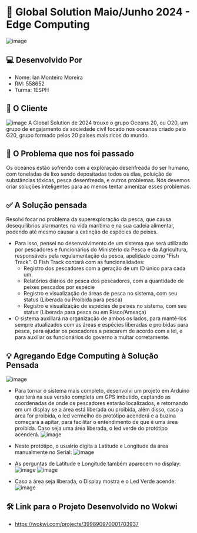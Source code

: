 # 🤖 Global Solution Maio/Junho 2024 - Edge Computing
![image](https://github.com/ianmonteirom/Global-Solution-1/assets/152393807/21448e81-a0eb-425a-a421-b7b24ae61abc)

## 💻 Desenvolvido Por
- Nome: Ian Monteiro Moreira
- RM: 558652
- Turma: 1ESPH

## 🌊 O Cliente
![image](https://github.com/ianmonteirom/Global-Solution-1/assets/152393807/8e473de9-45aa-4970-a181-5a4522750a57)
A Global Solution de 2024 trouxe o grupo Oceans 20, ou O20, um grupo de engajamento da sociedade civil focado nos oceanos criado pelo G20, grupo formado pelos 20 países mais ricos do mundo.

## 🤔 O Problema que nos foi passado
Os oceanos estão sofrendo com a exploração desenfreada do ser humano, com toneladas de lixo sendo depositadas todos os dias, poluição de substâncias tóxicas, pesca desenfreada, e outros problemas. Nós devemos criar soluções inteligentes para ao menos tentar amenizar esses problemas.

## ✅ A Solução pensada
Resolvi focar no problema da superexploração da pesca, que causa desequilíbrios alarmantes na vida marítima e na sua cadeia alimentar, podendo até mesmo causar a extinção de espécies de peixes.
- Para isso, pensei no desenvolvimento de um sistema que será utilizado por pescadores e funcionários do Ministério da Pesca e da Agricultura, responsáveis pela regulamentação da pesca, apelidado como "Fish Track". O Fish Track contará com as funcionalidades:
  - Registro dos pescadores com a geração de um ID único para cada um.
  - Relatórios diários de pesca dos pescadores, com a quantidade de peixes pescados por espécie
  - Registro e visualização de áreas de pesca no sistema, com seu status (Liberada ou Proibida para pesca)
  - Registro e visualização de espécies de peixes no sistema, com seu status (Liberada para pesca ou em Risco/Ameaça)
- O sistema auxiliará na organização de ambos os lados, para mantê-los sempre atualizados com as áreas e espécies liberadas e proibidas para pesca, para ajudar os pescadores a pescarem de acordo com a lei, e para auxiliar os funcionários do governo a multar corretamente.

## 💡 Agregando Edge Computing à Solução Pensada
![image](https://github.com/ianmonteirom/Global-Solution-1/assets/152393807/8d6108de-7b26-4b04-8f93-05a417c50603)
- Para tornar o sistema mais completo, desenvolvi um projeto em Arduino que terá na sua versão completa um GPS imbutido, captando as coordenadas de onde os pescadores estarão localizados, e retornando em um display se a área está liberada ou proibida, além disso, caso a área for proibida, o led vermelho do protótipo acenderá e a buzina começará a apitar, para facilitar o entendimento de que é uma área proibida. Caso seja uma área liberada, o led verde do protótipo acenderá.
![image](https://github.com/ianmonteirom/Global-Solution-1/assets/152393807/f0266143-98d1-403a-94f7-76ff1e283f58)

- Neste protótipo, o usuário digita a Latitude e Longitude da área manualmente no Serial: 
![image](https://github.com/ianmonteirom/Global-Solution-1/assets/152393807/c491b922-39cc-41fe-b2ac-ca3ff41774f6)
- As perguntas de Latitude e Longitude também aparecem no display:
![image](https://github.com/ianmonteirom/Global-Solution-1/assets/152393807/3933b410-dbe2-47d0-8c10-08ee010e0f3c)
![image](https://github.com/ianmonteirom/Global-Solution-1/assets/152393807/beec5243-5271-4f49-9bda-a5715b33de84)
- Caso a área seja liberada, o Display mostra e o Led Verde acende:
![image](https://github.com/ianmonteirom/Global-Solution-1/assets/152393807/db4e9048-1b65-40d8-b8c1-17244793e98f)



## 🛠️ Link para o Projeto Desenvolvido no Wokwi
- https://wokwi.com/projects/399890970001703937
